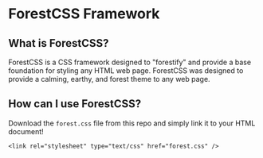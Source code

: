 # ForestCSS Framework

## What is ForestCSS?
ForestCSS is a CSS framework designed to "forestify" and provide a base foundation for styling any HTML web page. ForestCSS was designed to provide a calming, earthy, and forest theme to any web page.

## How can I use ForestCSS?

Download the `forest.css` file from this repo and simply link it to your HTML document!

```
<link rel="stylesheet" type="text/css" href="forest.css" />
```
